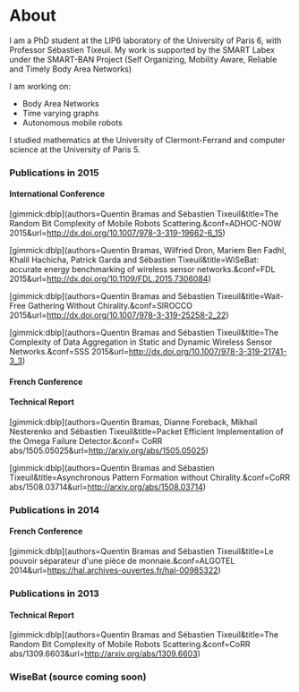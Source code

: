 About
=====

I am a PhD student at the LIP6 laboratory of the University of Paris 6, with Professor Sébastien Tixeuil.  My work is supported by the SMART Labex under the SMART-BAN Project (Self Organizing, Mobility Aware, Reliable and Timely Body Area Networks)

I am working on:

 - Body Area Networks
 - Time varying graphs
 - Autonomous mobile robots

I studied mathematics at the University of Clermont-Ferrand and computer science at the University of Paris 5.


### Publications in 2015

#### International Conference
 
[gimmick:dblp](authors=Quentin Bramas and Sébastien Tixeuil&title=The Random Bit Complexity of Mobile Robots Scattering.&conf=ADHOC-NOW 2015&url=http://dx.doi.org/10.1007/978-3-319-19662-6_15)

[gimmick:dblp](authors=Quentin Bramas, Wilfried Dron, Mariem Ben Fadhl, Khalil Hachicha, Patrick Garda and Sébastien Tixeuil&title=WiSeBat: accurate energy benchmarking of wireless sensor networks.&conf=FDL 2015&url=http://dx.doi.org/10.1109/FDL.2015.7306084)

[gimmick:dblp](authors=Quentin Bramas and Sébastien Tixeuil&title=Wait-Free Gathering Without Chirality.&conf=SIROCCO 2015&url=http://dx.doi.org/10.1007/978-3-319-25258-2_22)

[gimmick:dblp](authors=Quentin Bramas and Sébastien Tixeuil&title=The Complexity of Data Aggregation in Static and Dynamic Wireless Sensor Networks.&conf=SSS 2015&url=http://dx.doi.org/10.1007/978-3-319-21741-3_3)

#### French Conference

#### Technical Report

[gimmick:dblp](authors=Quentin Bramas, Dianne Foreback, Mikhail Nesterenko and Sébastien Tixeuil&title=Packet Efficient Implementation of the Omega Failure Detector.&conf= CoRR abs/1505.05025&url=http://arxiv.org/abs/1505.05025)

[gimmick:dblp](authors=Quentin Bramas and Sébastien Tixeuil&title=Asynchronous Pattern Formation without Chirality.&conf=CoRR abs/1508.03714&url=http://arxiv.org/abs/1508.03714)



### Publications in 2014
#### French Conference
[gimmick:dblp](authors=Quentin Bramas and Sébastien Tixeuil&title=Le pouvoir séparateur d'une pièce de monnaie.&conf=ALGOTEL 2014&url=https://hal.archives-ouvertes.fr/hal-00985322)

### Publications in 2013
#### Technical Report

[gimmick:dblp](authors=Quentin Bramas and Sébastien Tixeuil&title=The Random Bit Complexity of Mobile Robots Scattering.&conf=CoRR abs/1309.6603&url=http://arxiv.org/abs/1309.6603)


### WiseBat (source coming soon)
